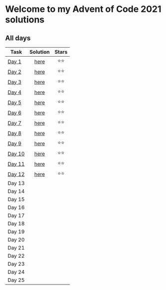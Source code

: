 # Welcome to my Advent of Code 2021 solutions

## All days

| Task | Solution | Stars |
| ------------- | :-------------: | :----: |
| [Day 1](https://adventofcode.com/2021/day/1) | [here](https://github.com/ZoltePudeleczko/AdventofCode2021/blob/main/src/day1.py) | :star::star: |
| [Day 2](https://adventofcode.com/2021/day/2) | [here](https://github.com/ZoltePudeleczko/AdventofCode2021/blob/main/src/day2.py) | :star::star: |
| [Day 3](https://adventofcode.com/2021/day/3) | [here](https://github.com/ZoltePudeleczko/AdventofCode2021/blob/main/src/day3.py) | :star::star: |
| [Day 4](https://adventofcode.com/2021/day/4) | [here](https://github.com/ZoltePudeleczko/AdventofCode2021/blob/main/src/day4.py) | :star::star: |
| [Day 5](https://adventofcode.com/2021/day/5) | [here](https://github.com/ZoltePudeleczko/AdventofCode2021/blob/main/src/day5.py) | :star::star: |
| [Day 6](https://adventofcode.com/2021/day/6) | [here](https://github.com/ZoltePudeleczko/AdventofCode2021/blob/main/src/day6.py) | :star::star: |
| [Day 7](https://adventofcode.com/2021/day/7) | [here](https://github.com/ZoltePudeleczko/AdventofCode2021/blob/main/src/day7.py) | :star::star: |
| [Day 8](https://adventofcode.com/2021/day/8) | [here](https://github.com/ZoltePudeleczko/AdventofCode2021/blob/main/src/day8.py) | :star::star: |
| [Day 9](https://adventofcode.com/2021/day/9) | [here](https://github.com/ZoltePudeleczko/AdventofCode2021/blob/main/src/day9.py) | :star::star: |
| [Day 10](https://adventofcode.com/2021/day/10) | [here](https://github.com/ZoltePudeleczko/AdventofCode2021/blob/main/src/day10.py) | :star::star: |
| [Day 11](https://adventofcode.com/2021/day/11) | [here](https://github.com/ZoltePudeleczko/AdventofCode2021/blob/main/src/day11.py) | :star::star: |
| [Day 12](https://adventofcode.com/2021/day/12) | [here](https://github.com/ZoltePudeleczko/AdventofCode2021/blob/main/src/day12.py) | :star::star: |
| Day 13 |
| Day 14 |
| Day 15 |
| Day 16 |
| Day 17 |
| Day 18 |
| Day 19 |
| Day 20 |
| Day 21 |
| Day 22 |
| Day 23 |
| Day 24 |
| Day 25 |
